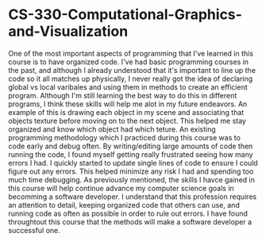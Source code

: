 # CS-330-Computational-Graphics-and-Visualization
One of the most important aspects of programming that I've learned in this course is to have organized code. I've had basic programming courses in the past, and although I already understood that it's important to line up the code so it all matches up physically, I never really got the idea of declaring global vs local varibales and using them in methods to create an efficient program. Although I'm still learning the best way to do this in different programs, I think these skills will help me alot in my future endeavors. An example of this is drawing each object in my scene and associating that objects texture before moving on to the next object. This helped me stay organized and know which object had which teture. An existing programming methodology which I practiced during this course was to code early and debug often. By writing/editing large amounts of code then running the code, I found myself getting really frustrated seeing how many errors I had. I quickly started to update single lines of code to ensure I could figure out any errors. This helped minimize any risk I had and spending too much time debugging.
As previously mentioned, the skills I havce gained in this course will help continue advance my computer science goals in becomming a software developer. I understand that this profession requires an attention to detail, keeping organized code that others can use, and running code as often as possible in order to rule out errors. I have found throughtout this course that the methods will make a software developer a successful one.
